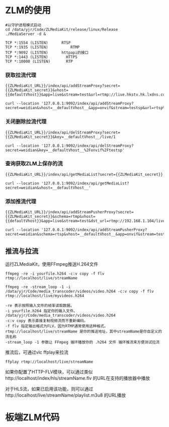 
# ZLM的使用
```
#以守护进程模式启动
cd /data/yjr/Code/ZLMediaKit/release/linux/Release
./MediaServer -d &
```
```
TCP *:1554 (LISTEN)      RTSP
TCP *:1935 (LISTEN) 		 RTMP
TCP *:9092 (LISTEN)      httpapi的接口
TCP *:1443 (LISTEN) 	   HTTPS
TCP *:10000 (LISTEN)	   RTP
```
### 获取拉流代理
```
{{ZLMediaKit_URL}}/index/api/addStreamProxy?secret={{ZLMediaKit_secret}}&vhost={{defaultVhost}}&app=live&stream=test&url=rtmp://live.hkstv.hk.lxdns.com/live/hks2

curl --location '127.0.0.1:9092/index/api/addStreamProxy?secret=weidian&vhost=__defaultVhost__&app=onvif&stream=testsp&url=rtsp%3A%2F%2F172.24.12.19%3A1554%2Fonvif%2Ftestrtsp&enable_mp4=0&enable_audio=1&enable_fmp4=1' 
```
### 关闭删除拉流代理
```
{{ZLMediaKit_URL}}/index/api/delStreamProxy?secret={{ZLMediaKit_secret}}&key=__defaultVhost__/live/1

curl --location '127.0.0.1:9092/index/api/delStreamProxy?secret=weidian&key=__defaultVhost__%2Fonvif%2Ftestsp' 
```
### 查询获取ZLM上保存的流
```
{{ZLMediaKit_URL}}/index/api/getMediaList?secret={{ZLMediaKit_secret}}

curl --location '127.0.0.1:9092/index/api/getMediaList?secret=weidian&vhost=__defaultVhost__'  
```
### 添加推流代理
```
{{ZLMediaKit_URL}}/index/api/addStreamPusherProxy?secret={{ZLMediaKit_secret}}&schema=rtmp&vhost={{defaultVhost}}&app=live&stream=test&dst_url=rtmp://192.168.1.104/live/push

curl --location '127.0.0.1:9092/index/api/addStreamPusherProxy?secret=weidian&schema=rtsp&vhost=__defaultVhost__&app=onvif&stream=testsp&dst_url=rtsp%3A%2F%2F172.24.12.19%3A1554%2Fonvif%2Ftestup'
```

## 推流与拉流
运行ZLMediaKit，使用FFmpeg推送H.264文件
```
ffmpeg -re -i yourfile.h264 -c:v copy -f flv rtmp://localhost/live/streamName

ffmpeg -re -stream_loop -1 -i /data/yjr/Code/media_transcoder/videos/video.h264 -c:v copy -f flv rtmp://localhost/live/myvideos.h264

-re 表示按照输入文件的帧率读取数据。
-i yourfile.h264 指定你的输入文件。 /data/yjr/Code/media_transcoder/videos/video.h264
-c:v copy 表示直接复制视频流而不重新编码。
-f flv 指定输出格式为FLV，因为RTMP通常使用这种格式。
rtmp://localhost/live/streamName 是你的推送地址，其中streamName是你自定义的流名称
-stream_loop -1 参数让 FFmpeg 循环播放你的 .h264 文件 循环推流来方便测试拉流
```
推流后，可通过vlc ffplay来拉流
```
ffplay rtmp://localhost/live/streamName
```
如果你配置了HTTP-FLV模块，可以通过类似 http://localhost/index/hls/streamName.flv 的URL在支持的播放器中播放

对于HLS流，如果已启用该功能，则可以通过 http://localhost/live/streamName/playlist.m3u8 的URL播放


# 板端ZLM代码

